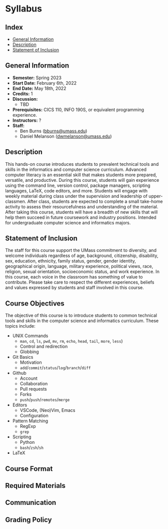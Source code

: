 # Syllabus

## Index

- [General Information](#general-information)
- [Description](#description)
- [Statement of Inclusion](#statement-of-inclusion)

## General Information

- **Semester:** Spring 2023
- **Start Date:** February 6th, 2022
- **End Date:** May 18th, 2022
- **Credits:** 1
- **Discussion:**
  - TBD
- **Prerequisites:** CICS 110, INFO 190S, or equivalent programming experience.
- **Instructors:** ?
- **Staff:**
  - Ben Burns (bburns@umass.edu)
  - Daniel Melanson (dwmelanson@umass.edu)

## Description

This hands-on course introduces students to prevalent technical tools and skills in the informatics and computer science curriculum. Advanced computer literacy is an essential skill that makes students more prepared, versatile, and productive. During this course, students will gain experience using the command line, version control, package managers, scripting languages, LaTeX, code editors, and more. Students will engage with weekly material during class under the supervision and leadership of upper-classmen. After class, students are expected to complete a small take-home activity to assess their resourcefulness and understanding of the material. After taking this course, students will have a breadth of new skills that will help them succeed in future coursework and industry positions. Intended for undergraduate computer science and informatics majors.

## Statement of Inclusion

The staff for this course support the UMass commitment to diversity, and welcome individuals regardless of age, background, citizenship, disability, sex, education, ethnicity, family status, gender, gender identity, geographical origin, language, military experience, political views, race, religion, sexual orientation, socioeconomic status, and work experience. In this course, each voice in the classroom has something of value to contribute. Please take care to respect the different experiences, beliefs and values expressed by students and staff involved in this course.

## Course Objectives

The objective of this course is to introduce students to common technical tools and skills in the computer science and informatics curriculum. These topics include:

- UNIX Commands
  - `man`, `cd`, `ls`, `pwd`, `mv`, `rm`, `echo`, `head`, `tail`, `more`, `less`)
  - Control and redirection
  - Globbing
- Git Basics
  - Motivation
  - `add`/`commit`/`status`/`log`/`branch`/`diff`
- Github
  - Account
  - Collaboration
  - Pull requests
  - Forks
  - `push`/`push`/`remotes`/`merge`
- Editors
  - VSCode, (Neo)Vim, Emacs
  - Configuration
- Pattern Matching
  - RegExp
  - `grep`
- Scripting
  - Python
  - `bash`/`zsh`/`sh`
- LaTeX

## Course Format

## Required Materials

## Communication

## Grading Policy
